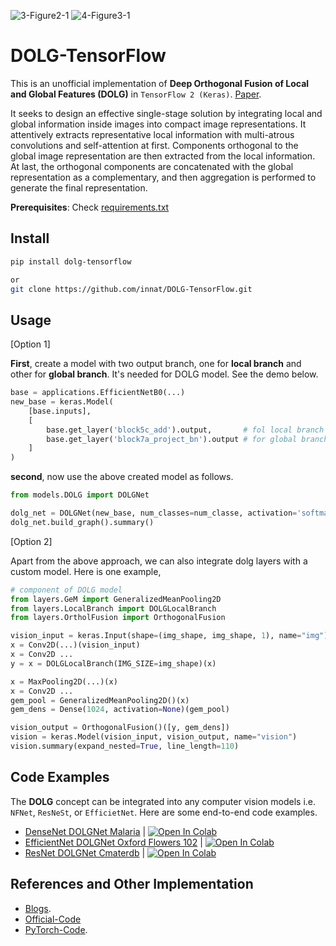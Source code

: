 
![3-Figure2-1](https://user-images.githubusercontent.com/17668390/150056333-bb5af4fa-33f4-42df-9dc7-fbebbcbef862.png) ![4-Figure3-1](https://user-images.githubusercontent.com/17668390/150056354-6f23afae-4c01-434a-b3e9-96099b61924e.png)

# DOLG-TensorFlow

This is an unofficial implementation of **Deep Orthogonal Fusion of Local and Global Features (DOLG)** in `TensorFlow 2 (Keras)`. [Paper](https://arxiv.org/pdf/2108.02927.pdf). 

It seeks to design an effective single-stage solution by integrating local and global information inside images into compact image representations. It attentively extracts representative local information with multi-atrous convolutions and self-attention at first. Components orthogonal to the global image representation are then extracted from the local information. At last, the orthogonal components are concatenated with the global representation as a complementary, and then aggregation is performed to generate the final representation.

**Prerequisites**: Check [requirements.txt](https://github.com/innat/DOLG-TensorFlow/blob/main/requirements.txt)

## Install 

```bash 
pip install dolg-tensorflow

or
git clone https://github.com/innat/DOLG-TensorFlow.git
```

## Usage

[Option 1]

**First**, create a model with two output branch, one for **local branch** and other for **global branch**. It's needed for DOLG model. See the demo below.

```python
base = applications.EfficientNetB0(...)
new_base = keras.Model(
    [base.inputs], 
    [
        base.get_layer('block5c_add').output,       # fol local branch 
        base.get_layer('block7a_project_bn').output # for global branch 
    ]
)
```

**second**, now use the above created model as follows.

```python
from models.DOLG import DOLGNet

dolg_net = DOLGNet(new_base, num_classes=num_classe, activation='softmax')
dolg_net.build_graph().summary()
```

[Option 2]

Apart from the above approach, we can also integrate dolg layers with a custom model. Here is one example, 

```python
# component of DOLG model
from layers.GeM import GeneralizedMeanPooling2D
from layers.LocalBranch import DOLGLocalBranch
from layers.OrtholFusion import OrthogonalFusion

vision_input = keras.Input(shape=(img_shape, img_shape, 1), name="img")
x = Conv2D(...)(vision_input)
x = Conv2D ...
y = x = DOLGLocalBranch(IMG_SIZE=img_shape)(x)

x = MaxPooling2D(...)(x)
x = Conv2D ...
gem_pool = GeneralizedMeanPooling2D()(x)
gem_dens = Dense(1024, activation=None)(gem_pool)

vision_output = OrthogonalFusion()([y, gem_dens])
vision = keras.Model(vision_input, vision_output, name="vision")
vision.summary(expand_nested=True, line_length=110)
```

## Code Examples

The **DOLG** concept can be integrated into any computer vision models i.e. `NFNet`, `ResNeSt`, or `EfficietNet`. Here are some end-to-end code examples.

- [DenseNet DOLGNet Malaria](https://github.com/innat/DOLG-TensorFlow/blob/main/code_examples/DenseNet_DOLGNet_Malaria.ipynb) | [![Open In Colab](https://colab.research.google.com/assets/colab-badge.svg)](https://colab.research.google.com/drive/1VI7qZQZX_sWZZM8eKN98gCbiY3Ju1NpY?usp=sharing)
- [EfficientNet DOLGNet Oxford Flowers 102](https://github.com/innat/DOLG-TensorFlow/blob/main/code_examples/EfficientNet_DOLGNet_Oxford_Flowers_102.ipynb) | [![Open In Colab](https://colab.research.google.com/assets/colab-badge.svg)](https://colab.research.google.com/drive/1WvxR6gh0SzqcYUnSNnVQRw9UiFzgFMgm?usp=sharing)
- [ResNet DOLGNet Cmaterdb](https://github.com/innat/DOLG-TensorFlow/blob/main/code_examples/ResNet_DOLGNet_Cmaterdb.ipynb) | [![Open In Colab](https://colab.research.google.com/assets/colab-badge.svg)](https://colab.research.google.com/drive/1uEV9GsEZnTyWoilVww8d_Jmn3cAcefZr?usp=sharing)


## References and Other Implementation 
- [Blogs](https://mp.weixin.qq.com/s/7B3hZUpLtTt8NcGt0c-77w).
- [Official-Code](https://github.com/feymanpriv/DOLG-paddle)
- [PyTorch-Code](https://github.com/dongkyuk/DOLG-pytorch).
